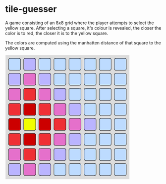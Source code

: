 # tile-guesser

A game consisting of an 8x8 grid where the player attempts to select the yellow square. After selecting a square, it's colour is revealed, the closer the color is to red, the closer it is to the yellow square.

The colors are computed using the manhatten distance of that square to the yellow square.

![filled](./filledGrid.png)

